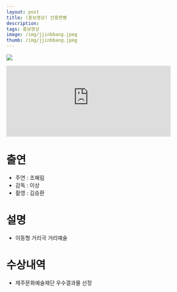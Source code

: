 ```yaml
---
layout: post
title: (홍보영상) 안흥찐빵
description: 
tags: 홍보영상
image: /img/jjinbbang.jpeg
thumb: /img/jjinbbang.jpeg
---
```


![](../img/jjinbbang.jpeg)
<iframe width="432" height="185.5" src="https://www.youtube.com/embed/-F_M0mlp7ZU" title="안흥 여인들의 완벽한 손맛_안흥찐빵!! 🥛" frameborder="0" allow="accelerometer; autoplay; clipboard-write; encrypted-media; gyroscope; picture-in-picture; web-share" allowfullscreen></iframe>



# 출연
- 주연 : 조혜림
- 감독 : 이상
- 촬영 : 김승환

# 설명
- 이동형 거리극 거리예술

# 수상내역
- 제주문화예술재단 우수결과물 선정